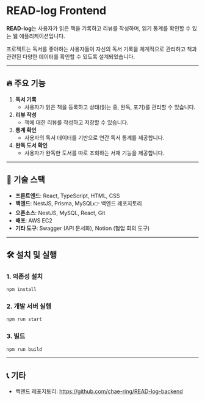# READ-log Frontend

**READ-log**는 사용자가 읽은 책을 기록하고 리뷰를 작성하며, 읽기 통계를 확인할 수 있는 웹 애플리케이션입니다.

프로젝트는 독서를 좋아하는 사용자들이 자신의 독서 기록을 체계적으로 관리하고 책과 관련된 다양한 데이터를 확인할 수 있도록 설계되었습니다.

---

## 🔥 주요 기능

1. **독서 기록**
    - 사용자가 읽은 책을 등록하고 상태(읽는 중, 완독, 포기)를 관리할 수 있습니다.
2. **리뷰 작성**
    - 책에 대한 리뷰를 작성하고 저장할 수 있습니다.
3. **통계 확인**
    - 사용자의 독서 데이터를 기반으로 연간 독서 통계를 제공합니다.
4. **완독 도서 확인**
    - 사용자가 완독한 도서를 따로 조회하는 서재 기능을 제공합니다.

---

## 🚀 기술 스택

- **프론트엔드**: React, TypeScript, HTML, CSS
- **백엔드**: NestJS, Prisma, MySQL👉 백엔드 레포지토리
- **오픈소스**: NestJS, MySQL, React, Git
- **배포**: AWS EC2
- **기타 도구**: Swagger (API 문서화), Notion (협업 회의 도구)

---

## 🛠️ 설치 및 실행

### 1. 의존성 설치

```bash
npm install
```

### 2. 개발 서버 실행

```bash
npm run start
```

### 3. 빌드

```bash
npm run build
```
---
  
## 📞 기타

- 백엔드 레포지토리: https://github.com/chae-ring/READ-log-backend
  
